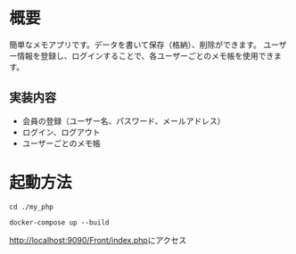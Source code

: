 
# 概要

簡単なメモアプリです。データを書いて保存（格納）、削除ができます。
ユーザー情報を登録し、ログインすることで、各ユーザーごとのメモ帳を使用できます。

 ## 実装内容
- 会員の登録（ユーザー名、パスワード、メールアドレス）
- ログイン、ログアウト
- ユーザーごとのメモ帳

# 起動方法

```:shell
cd ./my_php
```

```:shell
docker-compose up --build
```


[http://localhost:9090/Front/index.php](http://localhost:9090/Front/index.php)にアクセス

